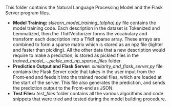 This folder contains the Natural Language Processing Model and the Flask Server program files.

- **Model Training:** *sklearn_model_training_(alpha).py* file contains the model training code. Each description in the dataset is Tokenized and Lemmatized, then the TfidfVectorizer forms the vocabulary and transform each description into a Tfidf sparse array. These arrays are combined to form a sparse matrix which is stored as an npz file (lighter and faster than pickling). All the other data that a new description would require to make a prediction, is stored as pickled files in the *trained_model_-_pickle_and_np_sparse_files* folder.
- **Prediction Output and Flask Server:** *similarity_and_flask_server.py* file contains the Flask Server code that takes in the user input from the Front-end and feeds it into the trained model files, which are loaded at the start of the server. This file also generates the prediction, and sends the prediction output to the Front-end as JSON. 
- **Test Files:** *test_files* folder contains all the various algorithms and code snippets that were tried and tested during the model building procedure.
